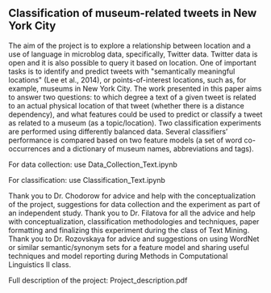 ## Classification of museum-related tweets in New York City

The aim of the project is to explore a relationship between location and a use of language in microblog data, specifically, Twitter data. Twitter data is open and it is also possible to query it based on location. One of important tasks is to identify and predict tweets with "semantically meaningful locations" (Lee et al., 2014), or points-of-interest locations, such as, for example, museums in New York City. The work presented in this paper aims to answer two questions: to which degree a text of a given tweet is related to an actual physical location of that tweet (whether there is a distance dependency), and what features could be used to predict or classify a tweet as related to a museum (as a topic/location). Two classification experiments are performed using differently balanced data. Several classifiers’ performance is compared based on two feature models (a set of word co-occurrences and a dictionary of museum names, abbreviations and tags). 

For data collection: use Data_Collection_Text.ipynb

For classification: use Classification_Text.ipynb

Thank you to Dr. Chodorow for advice and help with the conceptualization of the project, suggestions for data collection and the experiment as part of an independent study. Thank you to Dr. Filatova for all the advice and help with conceptualization, classification methodologies and techniques, paper formatting and finalizing this experiment during the class of Text Mining. Thank you to Dr. Rozovskaya for advice and suggestions on using WordNet or similar semantic/synonym sets for a feature model and sharing useful techniques and model reporting during Methods in Computational Linguistics II class.

Full description of the project: Project_description.pdf
